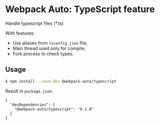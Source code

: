 #  Webpack Auto: TypeScript feature

Handle typescript files (*.ts)

With features:
* Use aliases from `tsconfig.json` file;
* Main thread used only for compile;
* Fork process to check types. 

## Usage

```sh
$ npm install --save-dev @webpack-auto/typescript
```

Result in `package.json`:

```jsonc
{
  "devDependencies": {
    "@webpack-auto/typescript": "0.1.8"
  }
}
```
